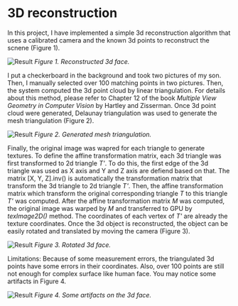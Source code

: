 # 3D reconstruction

In this project, I have implemented a simple 3d reconstruction algorithm that uses a calibrated camera and the known 3d points to reconstruct the scnene (Figure 1).

![Result](simple_reconstruction_yuto1.png?raw=true "Result")
*Figure 1. Reconstructed 3d face.*

I put a checkerboard in the background and took two pictures of my son. Then, I manually selected over 100 matching points in two pictures. Then, the system computed the 3d point cloud by linear triangulation. For details about this method, please refer to Chapter 12 of the book <i>Multiple View Geometry in Computer Vision</i> by Hartley and Zisserman. Once 3d point cloud were generated, Delaunay triangulation was used to generate the mesh triangulation (Figure 2).

![Result](simple_reconstruction_yuto1_wireframe.png?raw=true "Result")
*Figure 2. Generated mesh triangulation.*

Finally, the original image was wapred for each triangle to generate textures. To define the affine transformation matrix, each 3d triangle was first transformed to 2d triangle <i>T'</i>. To do this, the first edge of the 3d triangle was used as X axis and Y and Z axis are defiend based on that. The matrix [X, Y, Z].inv() is automatically the transformation matrix that transform the 3d triangle to 2d triangle <i>T'</i>. Then, the affine transformation matrix which transform the original corresponding triangle <i>T</i> to this triangle <i>T'</i> was computed. After the affine transformation matrix <i>M</i> was computed, the original image was warped by <i>M</i> and transferred to GPU by <i>texImage2D()</i> method. The coordinates of each vertex of <i>T'</i> are already the texture coordinates. Once the 3d object is reconstructed, the object can be easily rotated and translated by moving the camera (Figure 3).

![Result](simple_reconstruction_yuto2.png?raw=true "Result")
*Figure 3. Rotated 3d face.*

Limitations:</strong> Because of some measurement errors, the triangulated 3d points have some errors in their coordinates. Also, over 100 points are still not enough for complex surface like human face. You may notice some artifacts in Figure 4.

![Result](simple_reconstruction_yuto3.png?raw=true "Result")
*Figure 4. Some artifacts on the 3d face.*
